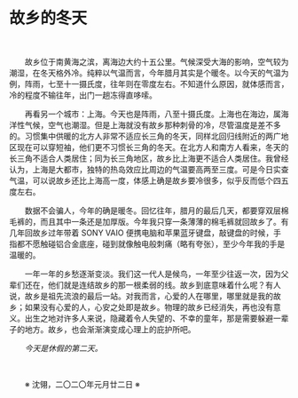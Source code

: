 # 故乡的冬天

&emsp;&emsp;

&emsp;&emsp;故乡位于南黄海之滨，离海边大约十五公里。气候深受大海的影响，空气较为潮湿，在冬天格外冷。纯粹以气温而言，今年腊月其实是个暖冬。以今天的气温为例，阵雨，七至十一摄氏度，往年则在零度左右。不知道什么原因，就体感而言，冷的程度不输往年，出门一趟冻得直哆嗦。

&emsp;&emsp;再看另一个城市：上海。今天也是阵雨，八至十摄氏度。上海也在海边，属海洋性气候，空气也潮湿。但是上海就没有故乡那种刺骨的冷，尽管温度是差不多的。习惯集中供暖的北方人非常不适应长三角的冬天，同样北回归线附近的两广地区现在可以穿短袖，他们更不习惯长三角的冬天。在北方人和南方人看来，冬天的长三角不适合人类居住；同为长三角地区，故乡比上海更不适合人类居住。我曾经认为，上海是大都市，独特的热岛效应比周边的气温要高两至三度。可是今日实查气温，可以说故乡还比上海高一度，体感上确是故乡要冷很多，似乎反而低个四五度左右。

&emsp;&emsp;数据不会骗人，今年的确是暖冬。回忆往年，腊月的最后几天，都要穿双层棉毛裤的，而且其中一条还是加厚版。今年我只穿一条薄薄的棉毛裤就回故乡了。有几年回故乡过年带着 SONY VAIO 便携电脑和苹果蓝牙键盘，敲键盘的时候，手指都不愿触碰铝合金底座，碰到就像触电般刺痛（略有夸张），至少今年我的手是温暖的。

&emsp;&emsp;一年一年的乡愁逐渐变淡。我们这一代人是候鸟，一年至少往返一次，因为父辈们还在，他们就是连结故乡的那一根柔弱的线。故乡到底意味着什么呢？有人说，故乡是祖先流浪的最后一站。对我而言，心爱的人在哪里，哪里就是我的故乡；如果没有心爱的人，心安之处即是故乡。物理的故乡已经消失，再也没有意义。出生之地对许多人来说，隐藏着令人失望的、不幸的童年，那是需要躲避一辈子的地方。故乡，也会渐渐演变成心理上的庇护所吧。

&emsp;&emsp;*今天是休假的第二天。*

&emsp;&emsp;

&emsp;&emsp;※ 沈翎，二〇二〇年元月廿二日 ※